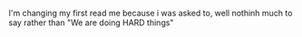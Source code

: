 I'm changing my first read me because i was asked to, well nothinh much to say rather than "We are doing HARD things"
